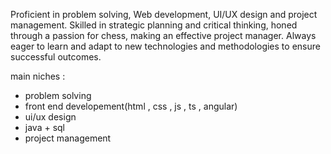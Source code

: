 Proficient in problem solving, Web development, UI/UX design and project management.
Skilled in strategic planning and critical thinking, honed through a passion for chess, making an effective project manager. 
Always eager to learn and adapt to new technologies and methodologies to ensure successful outcomes.

main niches : 
- problem solving
- front end developement(html , css , js , ts , angular)
- ui/ux design
- java + sql
- project management

